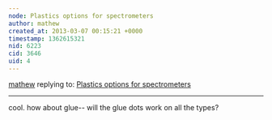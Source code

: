 ```yaml
---
node: Plastics options for spectrometers
author: mathew
created_at: 2013-03-07 00:15:21 +0000
timestamp: 1362615321
nid: 6223
cid: 3646
uid: 4
---
```




[mathew](../profile/mathew) replying to: [Plastics options for spectrometers](../notes/warren/3-6-2013/plastics-options-spectrometers)

----
cool.  how about glue-- will the glue dots work on all the types?